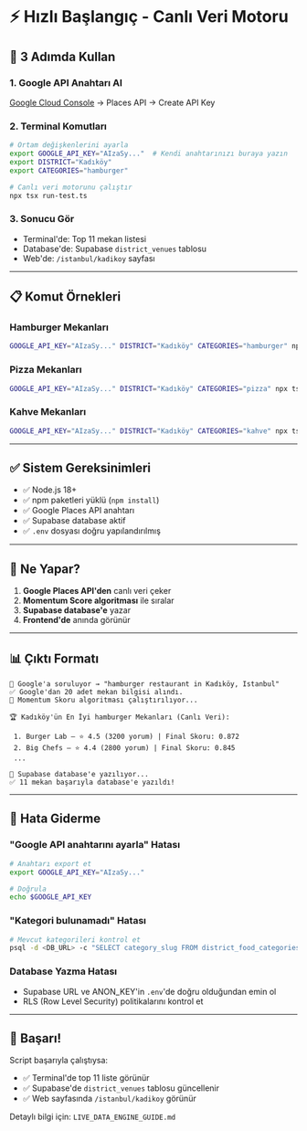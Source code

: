 # ⚡ Hızlı Başlangıç - Canlı Veri Motoru

## 🎯 **3 Adımda Kullan**

### **1. Google API Anahtarı Al**

[Google Cloud Console](https://console.cloud.google.com/) → Places API → Create API Key

### **2. Terminal Komutları**

```bash
# Ortam değişkenlerini ayarla
export GOOGLE_API_KEY="AIzaSy..."  # Kendi anahtarınızı buraya yazın
export DISTRICT="Kadıköy"
export CATEGORIES="hamburger"

# Canlı veri motorunu çalıştır
npx tsx run-test.ts
```

### **3. Sonucu Gör**

- Terminal'de: Top 11 mekan listesi
- Database'de: Supabase `district_venues` tablosu
- Web'de: `/istanbul/kadikoy` sayfası

---

## 📋 **Komut Örnekleri**

### **Hamburger Mekanları**
```bash
GOOGLE_API_KEY="AIzaSy..." DISTRICT="Kadıköy" CATEGORIES="hamburger" npx tsx run-test.ts
```

### **Pizza Mekanları**
```bash
GOOGLE_API_KEY="AIzaSy..." DISTRICT="Kadıköy" CATEGORIES="pizza" npx tsx run-test.ts
```

### **Kahve Mekanları**
```bash
GOOGLE_API_KEY="AIzaSy..." DISTRICT="Kadıköy" CATEGORIES="kahve" npx tsx run-test.ts
```

---

## ✅ **Sistem Gereksinimleri**

- ✅ Node.js 18+
- ✅ npm paketleri yüklü (`npm install`)
- ✅ Google Places API anahtarı
- ✅ Supabase database aktif
- ✅ `.env` dosyası doğru yapılandırılmış

---

## 🔧 **Ne Yapar?**

1. **Google Places API'den** canlı veri çeker
2. **Momentum Score algoritması** ile sıralar
3. **Supabase database'e** yazar
4. **Frontend'de** anında görünür

---

## 📊 **Çıktı Formatı**

```
🔎 Google'a soruluyor → "hamburger restaurant in Kadıköy, Istanbul"
✅ Google'dan 20 adet mekan bilgisi alındı.
🧠 Momentum Skoru algoritması çalıştırılıyor...

🏆 Kadıköy'ün En İyi hamburger Mekanları (Canlı Veri):

 1. Burger Lab — ⭐ 4.5 (3200 yorum) | Final Skoru: 0.872
 2. Big Chefs — ⭐ 4.4 (2800 yorum) | Final Skoru: 0.845
 ...

📝 Supabase database'e yazılıyor...
✅ 11 mekan başarıyla database'e yazıldı!
```

---

## 🚨 **Hata Giderme**

### **"Google API anahtarını ayarla" Hatası**
```bash
# Anahtarı export et
export GOOGLE_API_KEY="AIzaSy..."

# Doğrula
echo $GOOGLE_API_KEY
```

### **"Kategori bulunamadı" Hatası**
```bash
# Mevcut kategorileri kontrol et
psql -d <DB_URL> -c "SELECT category_slug FROM district_food_categories WHERE district_id = (SELECT id FROM districts WHERE slug = 'kadikoy');"
```

### **Database Yazma Hatası**
- Supabase URL ve ANON_KEY'in `.env`'de doğru olduğundan emin ol
- RLS (Row Level Security) politikalarını kontrol et

---

## 🎉 **Başarı!**

Script başarıyla çalıştıysa:
- ✅ Terminal'de top 11 liste görünür
- ✅ Supabase'de `district_venues` tablosu güncellenir
- ✅ Web sayfasında `/istanbul/kadikoy` görünür

Detaylı bilgi için: `LIVE_DATA_ENGINE_GUIDE.md`
